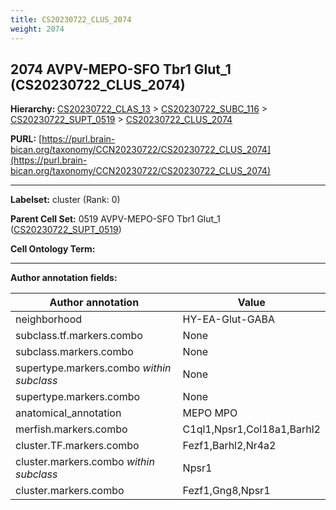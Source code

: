 ```yaml
---
title: CS20230722_CLUS_2074
weight: 2074
---
```

## 2074 AVPV-MEPO-SFO Tbr1 Glut_1 (CS20230722_CLUS_2074)
<b>Hierarchy: </b>
[CS20230722_CLAS_13](../CS20230722_CLAS_13) >
[CS20230722_SUBC_116](../CS20230722_SUBC_116) >
[CS20230722_SUPT_0519](../CS20230722_SUPT_0519) >
[CS20230722_CLUS_2074](../CS20230722_CLUS_2074)

**PURL:** [https://purl.brain-bican.org/taxonomy/CCN20230722/CS20230722_CLUS_2074](https://purl.brain-bican.org/taxonomy/CCN20230722/CS20230722_CLUS_2074)

---


**Labelset:** cluster (Rank: 0)

**Parent Cell Set:** 0519 AVPV-MEPO-SFO Tbr1 Glut_1 ([CS20230722_SUPT_0519](../CS20230722_SUPT_0519))



**Cell Ontology Term:** 

[MARKER GENES.]: #


---

[TRANSFERRED ANNOTATIONS.]: #


[AUTHOR ANNOTATION FIELDS.]: #


**Author annotation fields:**

| Author annotation | Value |
|-------------------|-------|
|neighborhood|HY-EA-Glut-GABA|
|subclass.tf.markers.combo|None|
|subclass.markers.combo|None|
|supertype.markers.combo _within subclass_|None|
|supertype.markers.combo|None|
|anatomical_annotation|MEPO MPO|
|merfish.markers.combo|C1ql1,Npsr1,Col18a1,Barhl2|
|cluster.TF.markers.combo|Fezf1,Barhl2,Nr4a2|
|cluster.markers.combo _within subclass_|Npsr1|
|cluster.markers.combo|Fezf1,Gng8,Npsr1|
